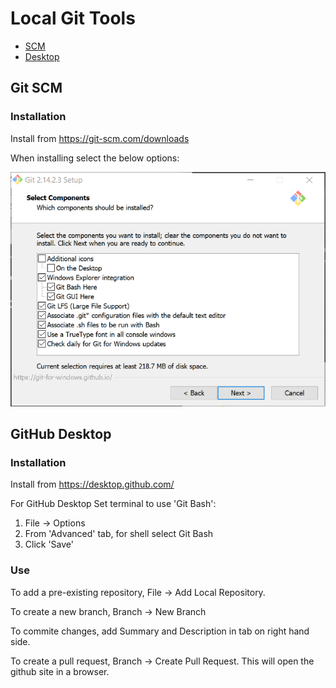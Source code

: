 Local Git Tools
===============

*   [SCM](#scm)
*   [Desktop](#desktop)

Git SCM
-------

### Installation

Install from https://git-scm.com/downloads

When installing select the below options:

![](GitSCMComponents.png)

GitHub Desktop
--------------

### Installation

Install from https://desktop.github.com/

For GitHub Desktop Set terminal to use 'Git Bash':

1. File -> Options
2. From 'Advanced' tab, for shell select Git Bash
3. Click 'Save'

### Use

To add a pre-existing repository, File -> Add Local Repository.

To create a new branch, Branch -> New Branch

To commite changes, add Summary and Description in tab on right hand side.

To create a pull request, Branch -> Create Pull Request. This will open the github site in a browser.

